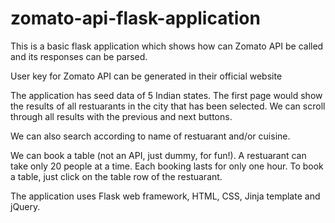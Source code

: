 # zomato-api-flask-application

This is a basic flask application which shows how can Zomato API be called and its responses can be parsed.

User key for Zomato API can be generated in their official website

The application has seed data of 5 Indian states.
The first page would show the results of all restuarants in the city that has been selected.
We can scroll through all results with the previous and next buttons.

We can also search according to name of restuarant and/or cuisine.

We can book a table (not an API, just dummy, for fun!). A restuarant can take only 20 people at a time. Each booking lasts for only one hour.
To book a table, just click on the table row of the restuarant. 

The application uses Flask web framework, HTML, CSS, Jinja template and jQuery. 
